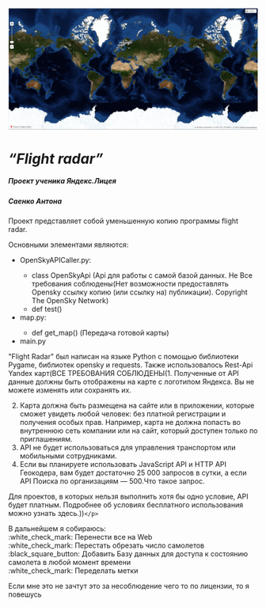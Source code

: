 ![Preview](https://raw.githubusercontent.com/MrAntonS/Airplanes-tracker/master/image/README/%D0%A1%D0%BD%D0%B8%D0%BC%D0%BE%D0%BA.png)
# _“Flight radar”_

##### *Проект ученика Яндекс.Лицея*

##### *Саенко Антона*

<p>Проект представляет собой уменьшенную копию программы flight radar.<br></p>
<p>Основными элементами являются: <br>
<ul>
<li>OpenSkyAPICaller.py:</li>
<ul>
<li>class OpenSkyApi (Api для работы с самой базой данных. Не Все требования соблюдены(Нет возможности предоставлять Opensky ссылку копию (или ссылку на) публикации). Copyright The OpenSky Network)</li>
<li>def test()</li>
</ul>
<li>map.py:</li>
<ul>
<li>def get_map() (Передача готовой карты)</li>
</ul>
<li>main.py</li>
</ul></p>

<p>"Flight Radar" был написан на языке Python с помощью библиотеки Pygame, библиотек opensky и requests. Также использовалось Rest-Api Yandex карт(ВСЕ ТРЕБОВАНИЯ СОБЛЮДЕНЫ(1. Полученные от API данные должны быть отображены на карте с логотипом Яндекса. Вы не можете изменять или сохранять их.

2. Карта должна быть размещена на сайте или в приложении, которые сможет увидеть любой человек: без платной регистрации и получения особых прав. Например, карта не должна попасть во внутреннюю сеть компании или на сайт, который доступен только по приглашениям.
3. API не будет использоваться для управления транспортом или мобильными сотрудниками.
4. Если вы планируете использовать JavaScript API и HTTP API Геокодера, вам будет достаточно 25 000 запросов в сутки, а если API Поиска по организациям — 500.Что такое запрос.

Для проектов, в которых нельзя выполнить хотя бы одно условие, API будет платным.
Подробнее об условиях бесплатного использования можно узнать здесь.))`</p>`

<p>В дальнейшем я собираюсь:<br>
:white_check_mark: Перенести все на Web<br>
:white_check_mark: Перестать обрезать число самолетов<br>
:black_square_button: Добавить Базу данных для доступа к состоянию самолета в любой момент времени<br>
:white_check_mark: Переделать метки</p>
Если мне это не зачтут это за несоблюдение чего то по лицензии, то я повешусь

